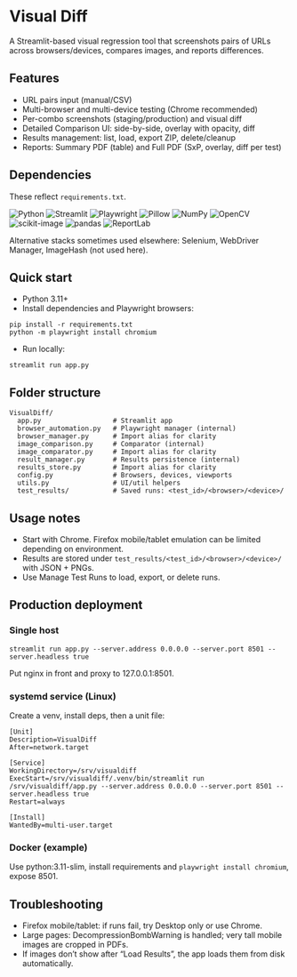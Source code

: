 # Visual Diff

A Streamlit-based visual regression tool that screenshots pairs of URLs across browsers/devices, compares images, and reports differences.

## Features

- URL pairs input (manual/CSV)
- Multi-browser and multi-device testing (Chrome recommended)
- Per-combo screenshots (staging/production) and visual diff
- Detailed Comparison UI: side-by-side, overlay with opacity, diff
- Results management: list, load, export ZIP, delete/cleanup
- Reports: Summary PDF (table) and Full PDF (SxP, overlay, diff per test)

## Dependencies

These reflect `requirements.txt`.

![Python](https://img.shields.io/badge/Python-3.11%2B-blue)
![Streamlit](https://img.shields.io/badge/Streamlit-1.49%2B-ff4b4b?logo=streamlit)
![Playwright](https://img.shields.io/badge/Playwright-1.55%2B-brightgreen)
![Pillow](https://img.shields.io/badge/Pillow-11.3%2B-9cf)
![NumPy](https://img.shields.io/badge/NumPy-2.3%2B-013243?logo=numpy&logoColor=white)
![OpenCV](https://img.shields.io/badge/OpenCV-4.11%2B-5C3EE8?logo=opencv&logoColor=white)
![scikit-image](https://img.shields.io/badge/scikit--image-0.25%2B-F7931E)
![pandas](https://img.shields.io/badge/pandas-2.3%2B-150458?logo=pandas&logoColor=white)
![ReportLab](https://img.shields.io/badge/ReportLab-4.1%2B-6aa84f)

Alternative stacks sometimes used elsewhere: Selenium, WebDriver Manager, ImageHash (not used here).

## Quick start

- Python 3.11+
- Install dependencies and Playwright browsers:

```
pip install -r requirements.txt
python -m playwright install chromium
```

- Run locally:

```
streamlit run app.py
```

## Folder structure

```
VisualDiff/
  app.py                  # Streamlit app
  browser_automation.py   # Playwright manager (internal)
  browser_manager.py      # Import alias for clarity
  image_comparison.py     # Comparator (internal)
  image_comparator.py     # Import alias for clarity
  result_manager.py       # Results persistence (internal)
  results_store.py        # Import alias for clarity
  config.py               # Browsers, devices, viewports
  utils.py                # UI/util helpers
  test_results/           # Saved runs: <test_id>/<browser>/<device>/
```

## Usage notes

- Start with Chrome. Firefox mobile/tablet emulation can be limited depending on environment.
- Results are stored under `test_results/<test_id>/<browser>/<device>/` with JSON + PNGs.
- Use Manage Test Runs to load, export, or delete runs.

## Production deployment

### Single host

```
streamlit run app.py --server.address 0.0.0.0 --server.port 8501 --server.headless true
```

Put nginx in front and proxy to 127.0.0.1:8501.

### systemd service (Linux)

Create a venv, install deps, then a unit file:

```
[Unit]
Description=VisualDiff
After=network.target

[Service]
WorkingDirectory=/srv/visualdiff
ExecStart=/srv/visualdiff/.venv/bin/streamlit run /srv/visualdiff/app.py --server.address 0.0.0.0 --server.port 8501 --server.headless true
Restart=always

[Install]
WantedBy=multi-user.target
```

### Docker (example)

Use python:3.11-slim, install requirements and `playwright install chromium`, expose 8501.

## Troubleshooting

- Firefox mobile/tablet: if runs fail, try Desktop only or use Chrome.
- Large pages: DecompressionBombWarning is handled; very tall mobile images are cropped in PDFs.
- If images don’t show after “Load Results”, the app loads them from disk automatically.
